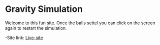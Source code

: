 # Gravity Simulation

 Welcome to this fun site. Once the balls settel you can click on the screen again to restart the simulation.

-Site link: [Live-site](https://yozan21.github.io/gravity/)
